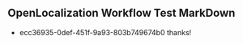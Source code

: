 ## OpenLocalization Workflow Test MarkDown
* ecc36935-0def-451f-9a93-803b749674b0 thanks!

<!--HONumber=Jul16_HO2-->


